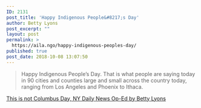 ```yaml
---
ID: 2131
post_title: 'Happy Indigenous People&#8217;s Day'
author: Betty Lyons
post_excerpt: ""
layout: post
permalink: >
  https://aila.ngo/happy-indigenous-peoples-day/
published: true
post_date: 2018-10-08 13:07:50
---
```

> Happy Indigenous People’s Day. That is what people are saying today in 90 cities and counties large and small across the country today, ranging from Los Angeles and Phoenix to Ithaca.

[This is not Columbus Day, NY Daily News Op-Ed by Betty Lyons](http://www.nydailynews.com/opinion/ny-oped-indigenous-peoples-day-20181004-story.html)
